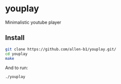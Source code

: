 # youplay
Minimalistic youtube player

## Install
```bash
git clone https://github.com/allen-b1/youplay.git/
cd youplay
make
```

And to run:

```bash
./youplay
```
